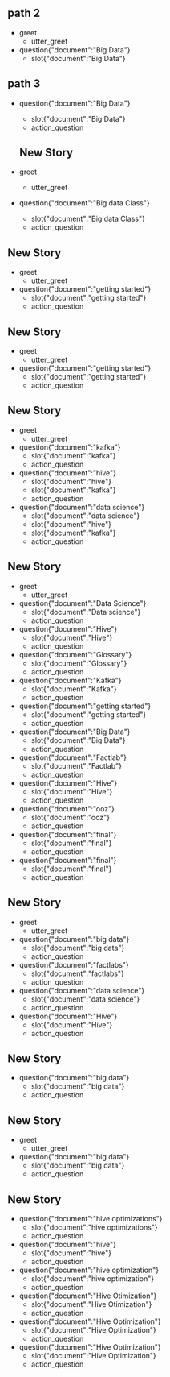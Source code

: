## path 2
* greet
  - utter_greet
* question{"document":"Big Data"}
  - slot{"document":"Big Data"}

## path 3
* question{"document":"Big Data"}
  - slot{"document":"Big Data"}
  - action_question


  ## New Story

* greet
    - utter_greet
* question{"document":"Big data Class"}
    - slot{"document":"Big data Class"}
    - action_question

## New Story

* greet
    - utter_greet
* question{"document":"getting started"}
    - slot{"document":"getting started"}
    - action_question

## New Story

* greet
    - utter_greet
* question{"document":"getting started"}
    - slot{"document":"getting started"}
    - action_question

## New Story

* greet
    - utter_greet
* question{"document":"kafka"}
    - slot{"document":"kafka"}
    - action_question
* question{"document":"hive"}
    - slot{"document":"hive"}
    - slot{"document":"kafka"}
    - action_question
* question{"document":"data science"}
    - slot{"document":"data science"}
    - slot{"document":"hive"}
    - slot{"document":"kafka"}
    - action_question

## New Story

* greet
    - utter_greet
* question{"document":"Data Science"}
    - slot{"document":"Data science"}
    - action_question
* question{"document":"Hive"}
    - slot{"document":"Hive"}
    - action_question
* question{"document":"Glossary"}
    - slot{"document":"Glossary"}
    - action_question
* question{"document":"Kafka"}
    - slot{"document":"Kafka"}
    - action_question
* question{"document":"getting started"}
    - slot{"document":"getting started"}
    - action_question
* question{"document":"Big Data"}
    - slot{"document":"Big Data"}
    - action_question
* question{"document":"Factlab"}
    - slot{"document":"Factlab"}
    - action_question
* question{"document":"Hive"}
    - slot{"document":"Hive"}
    - action_question
* question{"document":"ooz"}
    - slot{"document":"ooz"}
    - action_question
* question{"document":"final"}
    - slot{"document":"final"}
    - action_question
* question{"document":"final"}
    - slot{"document":"final"}
    - action_question

## New Story

* greet
    - utter_greet
* question{"document":"big data"}
    - slot{"document":"big data"}
    - action_question
* question{"document":"factlabs"}
    - slot{"document":"factlabs"}
    - action_question
* question{"document":"data science"}
    - slot{"document":"data science"}
    - action_question
* question{"document":"Hive"}
    - slot{"document":"Hive"}
    - action_question

## New Story

* question{"document":"big data"}
    - slot{"document":"big data"}
    - action_question

## New Story

* greet
    - utter_greet
* question{"document":"big data"}
    - slot{"document":"big data"}
    - action_question

## New Story

* question{"document":"hive optimizations"}
    - slot{"document":"hive optimizations"}
    - action_question
* question{"document":"hive"}
    - slot{"document":"hive"}
    - action_question
* question{"document":"hive optimization"}
    - slot{"document":"hive optimization"}
    - action_question
* question{"document":"Hive Otimization"}
    - slot{"document":"Hive Otimization"}
    - action_question
* question{"document":"Hive Optimization"}
    - slot{"document":"Hive Optimization"}
    - action_question
* question{"document":"Hive Optimization"}
    - slot{"document":"Hive Optimization"}
    - action_question
